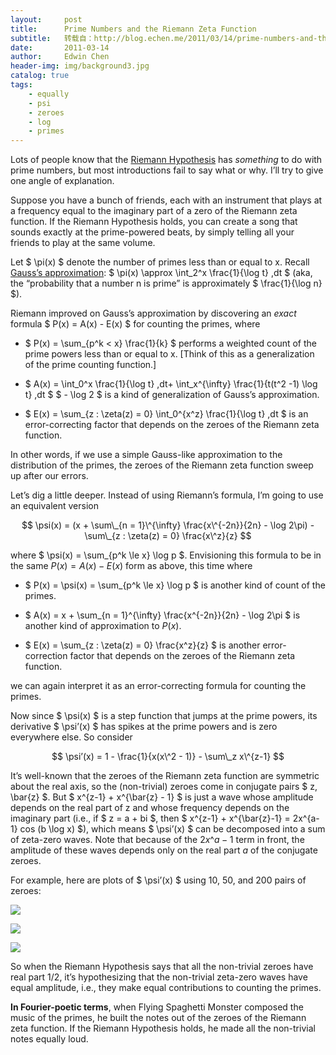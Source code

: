 ```yaml
---
layout:     post
title:      Prime Numbers and the Riemann Zeta Function
subtitle:   转载自：http://blog.echen.me/2011/03/14/prime-numbers-and-the-riemann-zeta-function/
date:       2011-03-14
author:     Edwin Chen
header-img: img/background3.jpg
catalog: true
tags:
    - equally
    - psi
    - zeroes
    - log
    - primes
---
```


Lots of people know that the [Riemann Hypothesis](http://en.wikipedia.org/wiki/Riemann_hypothesis) has *something* to do with prime numbers, but most introductions fail to say what or why. I’ll try to give one angle of explanation.

Suppose you have a bunch of friends, each with an instrument that plays at a frequency equal to the imaginary part of a zero of the Riemann zeta function. If the Riemann Hypothesis holds, you can create a song that sounds exactly at the prime-powered beats, by simply telling all your friends to play at the same volume.

Let $ \pi(x) $ denote the number of primes less than or equal to x. Recall [Gauss’s approximation](http://en.wikipedia.org/wiki/Prime_number_theorem#The_prime-counting_function_in_terms_of_the_logarithmic_integral): $ \pi(x) \approx \int\_2\^x \frac{1}{\log t} \,dt $ (aka, the “probability that a number n is prime” is approximately $ \frac{1}{\log n} $).

Riemann improved on Gauss’s approximation by discovering an *exact* formula $ P(x) = A(x) - E(x) $ for counting the primes, where

- $ P(x) = \sum\_{p\^k < x} \frac{1}{k} $ performs a weighted count of the prime powers less than or equal to x. [Think of this as a generalization of the prime counting function.]

- $ A(x) = \int\_0\^x \frac{1}{\log t} \,dt+ \int\_x\^{\infty} \frac{1}{t(t\^2 -1) \log t} \,dt $ $ - \log 2 $ is a kind of generalization of Gauss’s approximation.

- $ E(x) = \sum\_{z : \zeta(z) = 0} \int\_0\^{x\^z} \frac{1}{\log t} \,dt $ is an error-correcting factor that depends on the zeroes of the Riemann zeta function.


In other words, if we use a simple Gauss-like approximation to the distribution of the primes, the zeroes of the Riemann zeta function sweep up after our errors.

Let’s dig a little deeper. Instead of using Riemann’s formula, I’m going to use an equivalent version

$$ \psi(x) = (x + \sum\_{n = 1}\^{\infty} \frac{x\^{-2n}}{2n} - \log 2\pi) - \sum\_{z : \zeta(z) = 0} \frac{x\^z}{z} $$

where $ \psi(x) = \sum\_{p\^k \le x} \log p $. Envisioning this formula to be in the same $P(x) = A(x) - E(x)$ form as above, this time where

- $ P(x) = \psi(x) = \sum\_{p\^k \le x} \log p $ is another kind of count of the primes.

- $ A(x) = x + \sum\_{n = 1}\^{\infty} \frac{x\^{-2n}}{2n} - \log 2\pi $ is another kind of approximation to $P(x)$.

- $ E(x) = \sum\_{z : \zeta(z) = 0} \frac{x\^z}{z} $ is another error-correction factor that depends on the zeroes of the Riemann zeta function.


we can again interpret it as an error-correcting formula for counting the primes.

Now since $ \psi(x) $ is a step function that jumps at the prime powers, its derivative $ \psi’(x) $ has spikes at the prime powers and is zero everywhere else. So consider

$$ \psi’(x) = 1 - \frac{1}{x(x\^2 - 1)} - \sum\_z x\^{z-1} $$

It’s well-known that the zeroes of the Riemann zeta function are symmetric about the real axis, so the (non-trivial) zeroes come in conjugate pairs $ z, \bar{z} $. But $ x\^{z-1} + x\^{\bar{z} - 1} $ is just a wave whose amplitude depends on the real part of z and whose frequency depends on the imaginary part (i.e., if $ z = a + bi $, then $ x\^{z-1} + x\^{\bar{z}-1} = 2x\^{a-1} cos (b \log x) $), which means $ \psi’(x) $ can be decomposed into a sum of zeta-zero waves. Note that because of the $2x\^{a-1}$ term in front, the amplitude of these waves depends only on the real part $a$ of the conjugate zeroes.

For example, here are plots of $ \psi’(x) $ using 10, 50, and 200 pairs of zeroes:

[![](http://dl.dropbox.com/u/10506/blog/riemann-hypothesis/10.png)
](http://dl.dropbox.com/u/10506/blog/riemann-hypothesis/10.png)

[![](http://dl.dropbox.com/u/10506/blog/riemann-hypothesis/50.png)
](http://dl.dropbox.com/u/10506/blog/riemann-hypothesis/50.png)

[![](http://dl.dropbox.com/u/10506/blog/riemann-hypothesis/200.png)
](http://dl.dropbox.com/u/10506/blog/riemann-hypothesis/200.png)

So when the Riemann Hypothesis says that all the non-trivial zeroes have real part 1/2, it’s hypothesizing that the non-trivial zeta-zero waves have equal amplitude, i.e., they make equal contributions to counting the primes.

**In Fourier-poetic terms**, when Flying Spaghetti Monster composed the music of the primes, he built the notes out of the zeroes of the Riemann zeta function. If the Riemann Hypothesis holds, he made all the non-trivial notes equally loud.
